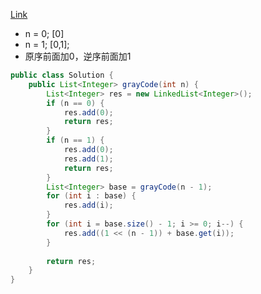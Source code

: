 [Link](https://leetcode.com/problems/gray-code/)

* n = 0; [0]
* n = 1; [0,1];
* 原序前面加0，逆序前面加1

```java
public class Solution {
    public List<Integer> grayCode(int n) {
        List<Integer> res = new LinkedList<Integer>();
        if (n == 0) {
            res.add(0);
            return res;
        }
        if (n == 1) {
            res.add(0);
            res.add(1);
            return res;
        }
        List<Integer> base = grayCode(n - 1);
        for (int i : base) {
            res.add(i);
        }
        for (int i = base.size() - 1; i >= 0; i--) {
            res.add((1 << (n - 1)) + base.get(i));
        }
        
        return res;
    }
}
```
